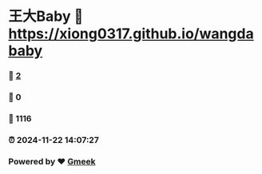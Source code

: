 # 王大Baby :link: https://xiong0317.github.io/wangdababy 
### :page_facing_up: [2](https://xiong0317.github.io/wangdababy/tag.html) 
### :speech_balloon: 0 
### :hibiscus: 1116 
### :alarm_clock: 2024-11-22 14:07:27 
### Powered by :heart: [Gmeek](https://github.com/Meekdai/Gmeek)
